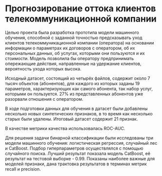 # Прогнозирование оттока клиентов телекоммуникационной компании

Целью проекта была разработка прототипа модели машинного обучения, способной с заданной точностью предсказывать уход клиентов телекоммуникационной компании (оператора) на основании информации о параметрах их договоров с оператором, об их персональных данных, об услугах, которыми они пользуются и их стоимости. Модель позволила бы оператору предпринимать опережающие действия, направленные на удержание клиентов, вероятность ухода которых высока.

Исходный датасет, состоящий из четырёх файлов, содержит около 7 тысяч объектов (абонентов), для каждого из которых заданы 19 параметров, характеризующих как самого абонента, так набор услуг, которыми он пользуется. 27% из представленных абонентов уже разорвали отношения с оператором.

В ходе подготовки данных для обучения в датасет были добавлены несколько новых синтетических признаков, в то время как несколько старых были удалены. Итоговый датасет содержит 21 признак.

В качестве метрики качества использовалась ROC-AUC.

Для решения задачи бинарной классификации были исследованы три модели машинного обучения: логистическая регрессия, случайный лес и CatBoost. Подбор гиперпараметров осуществлялся с помощью случайного поиска. Лучший результат показала модель CatBoost, её результат на тестовой выборке - 0.99. Показаны наиболее важные для моделей признаки, дана трактовка результатов в терминах метрик recall и precision.

